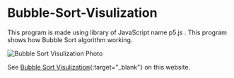 # Bubble-Sort-Visulization
This program is made using library of JavaScript name p5.js . This program shows how Bubble Sort algorithm working.


![Bubble Sort Visulization Photo](https://icecube-eu-283.icedrive.io/thumbnail?p=n4xyTnJCXCZhU8uGYLa2dJoQWkVznymdG1Fn%2FqANqLzyPE5uiFf2QVQmlEJ%2BzboZ2hPRQHmk2C%2FtR9xxqnD446Kawy0Upv5ol8zIqSZTBbfatD3gUbJwfWR15IPgIg1F&w=1280&h=1280&m=cropped)

See [Bubble Sort Visulization](https://ukpatel25.github.io/Bubble-Sort-Visulization/ "Bubble Sort Visulization"){:target="_blank"} on this website.

